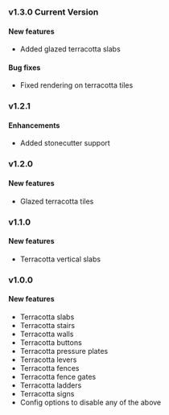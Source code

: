 ### v1.3.0 Current Version

#### New features
* Added glazed terracotta slabs

#### Bug fixes
* Fixed rendering on terracotta tiles

### v1.2.1

#### Enhancements
* Added stonecutter support

### v1.2.0

#### New features
* Glazed terracotta tiles

### v1.1.0

#### New features
* Terracotta vertical slabs

### v1.0.0

#### New features
* Terracotta slabs
* Terracotta stairs
* Terracotta walls
* Terracotta buttons
* Terracotta pressure plates
* Terracotta levers
* Terracotta fences
* Terracotta fence gates
* Terracotta ladders
* Terracotta signs
* Config options to disable any of the above